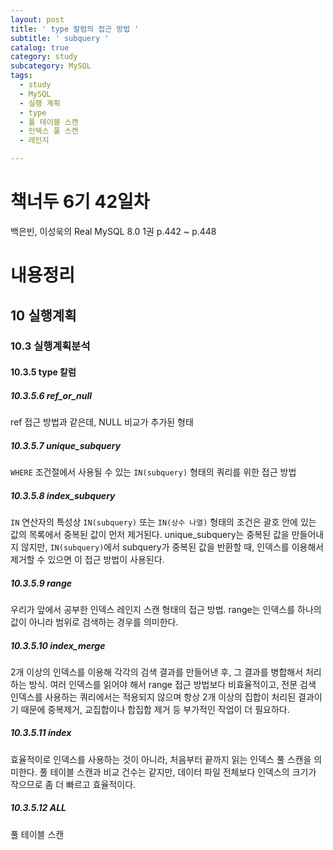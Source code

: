 ```yaml
---
layout: post
title: ' type 칼럼의 접근 방법 '
subtitle: ' subquery '
catalog: true
category: study
subcategory: MySQL
tags:
  - study
  - MySQL
  - 실행 계획
  - type
  - 풀 테이블 스캔
  - 인덱스 풀 스캔
  - 레인지

---
```


# 책너두 6기 42일차

백은빈, 이성욱의 Real MySQL 8.0 1권 p.442 ~ p.448

# 내용정리

## 10 실행계획

### 10.3 실행계획분석

#### 10.3.5 type 칼럼

##### 10.3.5.6 ref_or_null

ref 접근 방법과 같은데, NULL 비교가 추가된 형태

##### 10.3.5.7 unique_subquery

`WHERE` 조건절에서 사용될 수 있는 `IN(subquery)` 형태의 쿼리를 위한 접근 방법

##### 10.3.5.8 index_subquery

`IN` 연산자의 특성상 `IN(subquery)` 또는 `IN(상수 나열)` 형태의 조건은 괄호 안에 있는 값의 목록에서 중복된 값이 먼저 제거된다. unique_subquery는 중복된 값을 만들어내지 않지만, `IN(subquery)`에서 subquery가 중복된 값을 반환할 때, 인덱스를 이용해서 제거할 수 있으면 이 접근 방법이 사용된다.

##### 10.3.5.9 range

우리가 앞에서 공부한 인덱스 레인지 스캔 형태의 접근 방법. range는 인덱스를 하나의 값이 아니라 범위로 검색하는 경우를 의미한다.

##### 10.3.5.10 index_merge

2개 이상의 인덱스를 이용해 각각의 검색 결과를 만들어낸 후, 그 결과를 병합해서 처리하는 방식. 여러 인덱스를 읽어야 해서 range 접근 방법보다 비효율적이고, 전문 검색 인덱스를 사용하는 쿼리에서는 적용되지 않으며 항상 2개 이상의 집합이 처리된 결과이기 때문에 중복제거, 교집합이나 합집합 제거 등 부가적인 작업이 더 필요하다.

##### 10.3.5.11 index

효율적이로 인덱스를 사용하는 것이 아니라, 처음부터 끝까지 읽는 인덱스 풀 스캔을 의미한다. 풀 테이블 스캔과 비교 건수는 같지만, 데이터 파일 전체보다 인덱스의 크기가 작으므로 좀 더 빠르고 효율적이다.

##### 10.3.5.12 ALL

풀 테이블 스캔